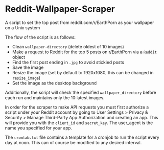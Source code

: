 # Reddit-Wallpaper-Scraper
A script to set the top post from reddit.com/r/EarthPorn as your wallpaper on a Unix system

The flow of the script is as follows:
- Clean ```wallpaper-directory``` (delete oldest of 10 images)
- Make a request to Reddit for the top 5 posts on r/EarthPorn via a ```Reddit``` object
- Find the first post ending in ```.jpg``` to avoid stickied posts
- Save the image
- Resize the image (set by default to 1920x1080, this can be changed in ``` resize_image ```)
- Set the image as the desktop background 

Additionally, the script will check the specified ```wallpaper_directory``` before each run and maintains
only the 10 latest images.

In order for the scraper to make API requests you must first authorize a script under your Reddit account by going to
User Settings > Privacy & Security > Manage Third-Party App Authorization and creating an app. This will provide you
with the ```client_id``` and ```secret_key```. The user_agent is the name you specified for your app.

The ```crontab.txt``` file contains a template for a cronjob to run the script every day at noon.
This can of course be modified to any desired interval. 



